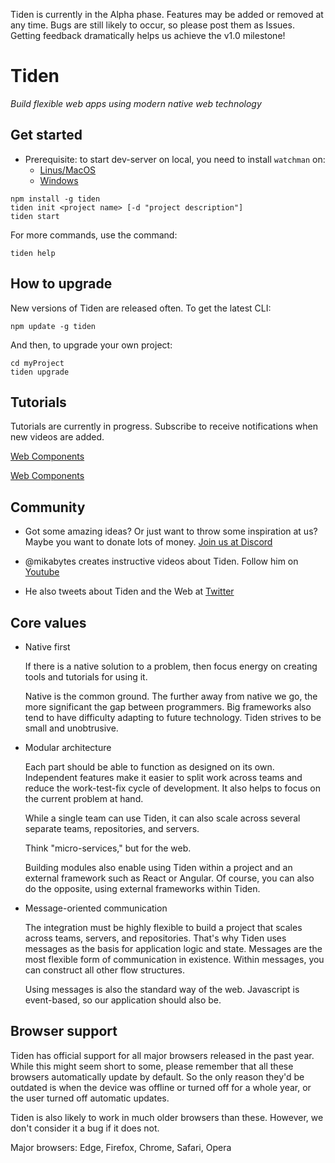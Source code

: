 Tiden is currently in the Alpha phase. Features may be added or removed at any time. Bugs are still likely to occur, so please post them as Issues. Getting feedback dramatically helps us achieve the v1.0 milestone!

# Tiden

_Build flexible web apps using modern native web technology_

## Get started

- Prerequisite: to start dev-server on local, you need to install `watchman` on:
  - [Linus/MacOS](https://facebook.github.io/watchman/docs/install.html#linux-and-macos)
  - [Windows](https://facebook.github.io/watchman/docs/install.html#windows)

```
npm install -g tiden
tiden init <project name> [-d "project description"]
tiden start
```

For more commands, use the command:

```
tiden help
```

## How to upgrade

New versions of Tiden are released often. To get the latest CLI:

```
npm update -g tiden
```

And then, to upgrade your own project:

```
cd myProject
tiden upgrade
```

## Tutorials

Tutorials are currently in progress. Subscribe to receive notifications when new videos are added.

[Web Components](/tutorials/1-web-components/article.md)

[Web Components](/tutorials/communication-streams-pages-nanos/article.md)

## Community

- Got some amazing ideas? Or just want to throw some inspiration at us? Maybe you want to donate lots of money. [Join us at Discord](https://discord.gg/Yj6UsECFCP)

- @mikabytes creates instructive videos about Tiden. Follow him on [Youtube](https://www.youtube.com/channel/UC6nZU9OrRBxcZmE-2__p8ZA)

- He also tweets about Tiden and the Web at [Twitter](https://twitter.com/mika_bytes)

## Core values

- Native first

  If there is a native solution to a problem, then focus energy on creating tools and tutorials for using it.

  Native is the common ground. The further away from native we go, the more significant the gap between programmers. Big frameworks also tend to have difficulty adapting to future technology. Tiden strives to be small and unobtrusive.

- Modular architecture

  Each part should be able to function as designed on its own. Independent features make it easier to split work across teams and reduce the work-test-fix cycle of development. It also helps to focus on the current problem at hand.

  While a single team can use Tiden, it can also scale across several separate teams, repositories, and servers.

  Think "micro-services," but for the web.

  Building modules also enable using Tiden within a project and an external framework such as React or Angular. Of course, you can also do the opposite, using external frameworks within Tiden.

- Message-oriented communication

  The integration must be highly flexible to build a project that scales across teams, servers, and repositories. That's why Tiden uses messages as the basis for application logic and state. Messages are the most flexible form of communication in existence. Within messages, you can construct all other flow structures.

  Using messages is also the standard way of the web. Javascript is event-based, so our application should also be.

## Browser support

Tiden has official support for all major browsers released in the past year. While this might seem short to some, please remember that all these browsers automatically update by default. So the only reason they'd be outdated is when the device was offline or turned off for a whole year, or the user turned off automatic updates.

Tiden is also likely to work in much older browsers than these. However, we don't consider it a bug if it does not.

Major browsers: Edge, Firefox, Chrome, Safari, Opera
